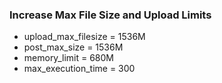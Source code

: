 ### Increase Max File Size and Upload Limits
- upload_max_filesize = 1536M
- post_max_size = 1536M
- memory_limit = 680M
- max_execution_time = 300
